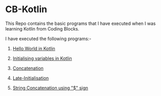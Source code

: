 # CB-Kotlin
This Repo contains the basic programs that I have executed when I was learning Kotlin from Coding Blocks.

I have executed the following programs:-

1. [Hello World in Kotlin](https://github.com/PRUBHTEJ/CB-Kotlin/blob/master/Hello%20World)

2. [Initialising variables in Kotlin](https://github.com/PRUBHTEJ/CB-Kotlin/blob/master/Initialising%20variables%20in%20Kotlin)

3. [Concatenation](https://github.com/PRUBHTEJ/CB-Kotlin/blob/master/Concatenation)

4. [Late-Initialisation](https://github.com/PRUBHTEJ/CB-Kotlin/blob/master/Late-Initialisation)

5. [String Concatenation using "$" sign](https://github.com/PRUBHTEJ/CB-Kotlin/blob/master/String%20Concatenation%20using%20%22%24%22%20sign)
